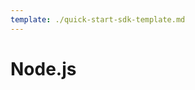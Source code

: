```yaml
---
template: ./quick-start-sdk-template.md
---
```

# Node.js

<!--template link%
The following command collects system metric data, such as CPU and memory usage, and sends them to GreptimeDB. This demo is based on OpenTelemetry OTLP/http. The source code is available on [github](https://github.com/GreptimeCloudStarters/quick-start-node-js)
-->

<!--template code%
```shell
npx greptime-cloud-quick-start@latest --endpoint=http://localhost:4000/v1/otlp/v1/metrics
```
-->

<docs-template />
